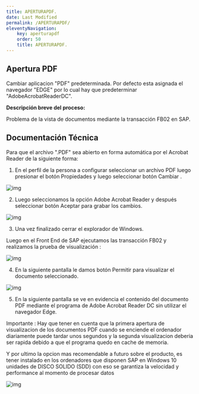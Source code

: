 ```yaml
---
title: APERTURAPDF.
date: Last Modified
permalink: /APERTURAPDF/
eleventyNavigation:
    key: aperturapdf
    order: 50
    title: APERTURAPDF.
---
```

## **Apertura PDF**

Cambiar aplicacion "PDF" predeterminada. Por defecto esta asignada el navegador "EDGE" por lo cual hay que predeterminar "AdobeAcrobatReaderDC".

**Descripción breve del proceso:**

Problema de la vista de documentos mediante la transacción FB02 en SAP.

## Documentación Técnica

Para que el archivo ".PDF" sea abierto en forma automática por el Acrobat Reader de la siguiente forma:

1. En el perfil de la persona a configurar seleccionar un archivo PDF luego presionar el botón Propiedades y luego seleccionar botón Cambiar .

![img](../content/images/AperturaPDF/aperturapdf1.jpg)

2. Luego seleccionamos la opción Adobe Acrobat Reader y después seleccionar botón Aceptar para grabar los cambios.

![img](../content/images/AperturaPDF/aperturapdf2.jpg)

3. Una vez finalizado cerrar el explorador de Windows.

Luego en el Front End de SAP ejecutamos las transacción FB02 y realizamos la prueba de visualización :

![img](../content/images/AperturaPDF/aperturapdf3.jpg)

4. En la siguiente pantalla le damos botón Permitir para visualizar el documento seleccionado.

![img](../content/images/AperturaPDF/aperturapdf4.jpg)

5. En la siguiente pantalla se ve en evidencia el contenido del documento PDF mediante el programa de Adobe Acrobat Reader DC sin utilizar el navegador Edge.

Importante : Hay que tener en cuenta que la primera apertura de visualizacion de los documentos PDF cuando se enciende el ordenador diariamente puede tardar unos segundos y la segunda visualizacion deberia ser rapida debido a que el programa quedo en cache de memoria.

Y por ultimo la opcion mas recomendable a futuro sobre el producto, es tener instalado en los ordenadores que disponen SAP en Windows 10 unidades de DISCO SOLIDO (SDD) con eso se garantiza la velocidad y performance al momento de procesar datos

![img](../content/images/AperturaPDF/aperturapdf5.jpg)
